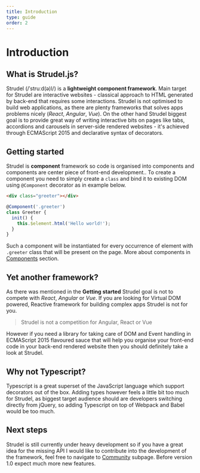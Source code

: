 ```yaml
---
title: Introduction
type: guide
order: 2
---
```


# Introduction

## What is Strudel.js?
Strudel (/ˈstruːd(ə)l/) is a **lightweight component framework**. Main target for Strudel are interactive websites - classical approach to HTML generated by back-end that requires some interactions. Strudel is not optimised to build web applications, as there are plenty frameworks that solves apps problems nicely (*React*, *Angular*, *Vue*). On the other hand Strudel biggest goal is to provide great way of writing interactive bits on pages like tabs, accordions and carousels in server-side rendered websites - it's achieved through ECMAScript 2015 and declarative syntax of decorators.

## Getting started
Strudel is **component** framework so code is organised into components and components are center piece of front-end development.. To create a component you need to simply create a ``class`` and bind it to existing DOM using ``@Component`` decorator as in example below.

```html
<div class="greeter"></div>
```

```js
@Component('.greeter')
class Greeter {
  init() {
    this.$element.html('Hello world!');
  }
}
```
Such a component will be instantiated for every occurrence of element with ``.greeter`` class that will be present on the page. More about components in [Components](http://strudeljs.org/guide/components.html) section.

## Yet another framework?
As there was mentioned in the **Getting started** Strudel goal is not to compete with *React*, *Angular* or *Vue*. If you are looking for Virtual DOM powered, Reactive framework for building complex apps Strudel is not for you. 

<blockquote class="alert">Strudel is not a competition for Angular, React or Vue</blockquote>

However if you need a library for taking care of DOM and Event handling in ECMAScript 2015 flavoured sauce that will help you organise your front-end code in your back-end rendered website then you should definitely take a look at Strudel.

## Why not Typescript?
Typescript is a great superset of the JavaScript language which support decorators out of the box. Adding types however feels a little bit too much for Strudel, as biggest target audience should are developers switching directly from jQuery, so adding Typescript on top of Webpack and Babel would be too much.

## Next steps
Strudel is still currently under heavy development so if you have a great idea for the missing API I would like to contribute into the development of the framework, feel free to navigate to [Community](http://strudeljs.org/community/) subpage. Before version 1.0 expect much more new features. 
